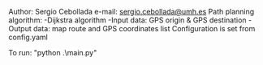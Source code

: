 
Author: Sergio Cebollada
e-mail: sergio.cebollada@umh.es
Path planning algorithm: 
 -Dijkstra algorithm
 -Input data: GPS origin & GPS destination
 -Output data: map route and GPS coordinates list
Configuration is set from config.yaml

To run: "python .\main.py"
